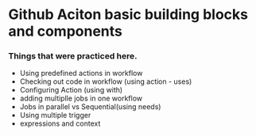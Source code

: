 # Github Aciton basic building blocks and components

### Things that were practiced here.
 - Using predefined actions in workflow
 - Checking out code in workflow (using action - uses)
 - Configuring Action (using with)
 - adding multiplle jobs in one workflow
 - Jobs in parallel vs Sequential(using needs)
 - Using multiple trigger
 - expressions and context